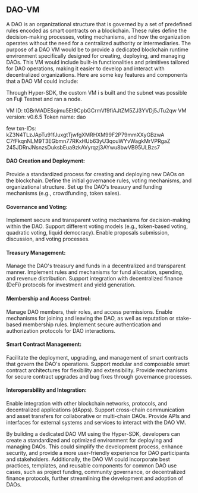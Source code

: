 ## DAO-VM
A DAO is an organizational structure that is governed by a set of predefined rules encoded as smart contracts on a blockchain. These rules define the decision-making processes, voting mechanisms, and how the organization operates without the need for a centralized authority or intermediaries.
The purpose of a DAO VM would be to provide a dedicated blockchain runtime environment specifically designed for creating, deploying, and managing DAOs. This VM would include built-in functionalities and primitives tailored for DAO operations, making it easier to develop and interact with decentralized organizations.
Here are some key features and components that a DAO VM could include:

Through Hyper-SDK, the custom VM i s built and the subnet was possible on Fuji Testnet and ran a node.

VM ID: tGBrMADESojmu5Et9CpbGCrmVf9fiAJtZM5ZJ3YVDj5JTu2qw
VM version: v0.6.5 
Token name: dao

few txn-IDs:
kZ3N4TLzJApTu91fJuxgtTjwfgXMRHXM99F2P79mmXXyGBzwA
C7fFkqnNLM9T3EGbmn77RKxHUb63yU3qouWYvWagkMrVPRgaZ
245JDRnJNsnzsDuksbEua9zkAVyrqzj3AYwu8bwVB95ULBzs7
#### DAO Creation and Deployment:

Provide a standardized process for creating and deploying new DAOs on the blockchain.
Define the initial governance rules, voting mechanisms, and organizational structure.
Set up the DAO's treasury and funding mechanisms (e.g., crowdfunding, token sales).


#### Governance and Voting:

Implement secure and transparent voting mechanisms for decision-making within the DAO.
Support different voting models (e.g., token-based voting, quadratic voting, liquid democracy).
Enable proposals submission, discussion, and voting processes.


#### Treasury Management:

Manage the DAO's treasury and funds in a decentralized and transparent manner.
Implement rules and mechanisms for fund allocation, spending, and revenue distribution.
Support integration with decentralized finance (DeFi) protocols for investment and yield generation.


#### Membership and Access Control:

Manage DAO members, their roles, and access permissions.
Enable mechanisms for joining and leaving the DAO, as well as reputation or stake-based membership rules.
Implement secure authentication and authorization protocols for DAO interactions.


#### Smart Contract Management:

Facilitate the deployment, upgrading, and management of smart contracts that govern the DAO's operations.
Support modular and composable smart contract architectures for flexibility and extensibility.
Provide mechanisms for secure contract upgrades and bug fixes through governance processes.


#### Interoperability and Integration:

Enable integration with other blockchain networks, protocols, and decentralized applications (dApps).
Support cross-chain communication and asset transfers for collaborative or multi-chain DAOs.
Provide APIs and interfaces for external systems and services to interact with the DAO VM.



By building a dedicated DAO VM using the Hyper-SDK, developers can create a standardized and optimized environment for deploying and managing DAOs. This could simplify the development process, enhance security, and provide a more user-friendly experience for DAO participants and stakeholders.
Additionally, the DAO VM could incorporate best practices, templates, and reusable components for common DAO use cases, such as project funding, community governance, or decentralized finance protocols, further streamlining the development and adoption of DAOs.